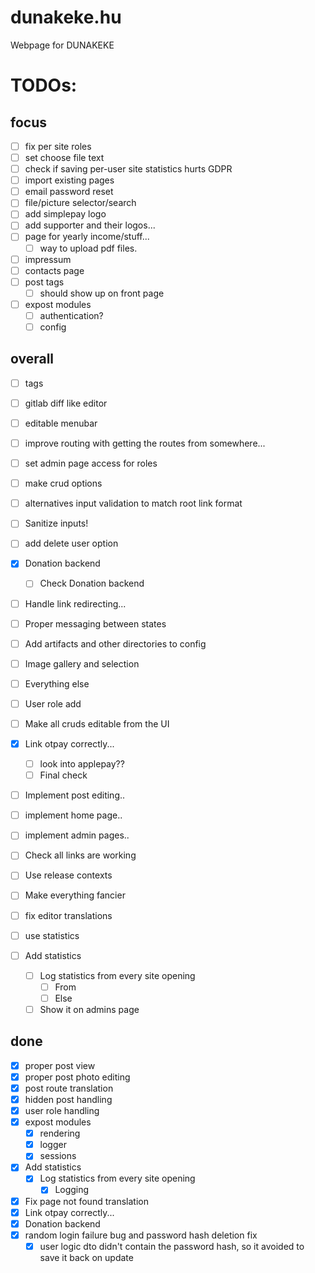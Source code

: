 # dunakeke.hu

Webpage for DUNAKEKE

# TODOs:

## focus
- [ ] fix per site roles
- [ ] set choose file text
- [ ] check if saving per-user site statistics hurts GDPR
- [ ] import existing pages
- [ ] email password reset
- [ ] file/picture selector/search
- [ ] add simplepay logo
- [ ] add supporter and their logos...
- [ ] page for yearly income/stuff...
    - [ ] way to upload pdf files.
- [ ] impressum
- [ ] contacts page
- [ ] post tags
    - [ ] should show up on front page
- [ ] expost modules
    - [ ] authentication?
    - [ ] config

## overall

- [ ] tags
- [ ] gitlab diff like editor
- [ ] editable menubar
- [ ] improve routing with getting the routes from somewhere...
- [ ] set admin page access for roles
- [ ] make crud options <templates>
- [ ] alternatives input validation to match root link format
- [ ] Sanitize inputs!
- [ ] add delete user option
- [x] Donation backend
    - [ ] Check Donation backend
- [ ] Handle link redirecting...
- [ ] Proper messaging between states
- [ ] Add artifacts and other directories to config
- [ ] Image gallery and selection
- [ ] Everything else
- [ ] User role add
- [ ] Make all cruds editable from the UI
- [x] Link otpay correctly...
    - [ ] look into applepay??
    - [ ] Final check
- [ ] Implement post editing..
- [ ] implement home page..
- [ ] implement admin pages..
- [ ] Check all links are working
- [ ] Use release contexts
- [ ] Make everything fancier
- [ ] fix editor translations
- [ ] use statistics

- [ ] Add statistics
    - [ ] Log statistics from every site opening
        - [ ] From
        - [ ] Else
    - [ ] Show it on admins page

## done

- [x] proper post view
- [x] proper post photo editing
- [x] post route translation
- [x] hidden post handling
- [x] user role handling
- [x] expost modules
    - [x] rendering
    - [x] logger
    - [x] sessions
- [x] Add statistics
    - [x] Log statistics from every site opening
        - [x] Logging
- [x] Fix page not found translation
- [x] Link otpay correctly...
- [x] Donation backend
- [x] random login failure bug and password hash deletion fix
    - [x] user logic dto didn't contain the password hash, so it avoided to save it back on update
